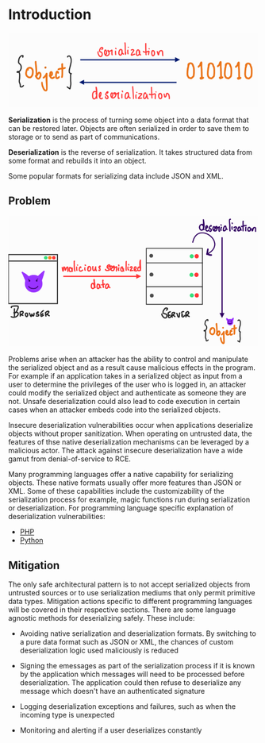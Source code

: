 # Introduction

![serialize_deserialize](https://github.com/Shezz7/offsec/blob/master/deserialization/resources/serialize_deserialize.png)

**Serialization** is the process of turning some object into a data format that can be restored later. Objects are often serialized in order to save them to storage or to send as part of communications.

**Deserialization** is the reverse of serialization. It takes structured data from some format and rebuilds it into an object.

Some popular formats for serializing data include JSON and XML.

## Problem

![serialize_deserialize](https://github.com/Shezz7/offsec/blob/master/deserialization/resources/malicious.png)

Problems arise when an attacker has the ability to control and manipulate the serialized object and as a result cause malicious effects in the program. For example if an application takes in a serialized object as input from a user to determine the privileges of the user who is logged in, an attacker could modify the serialized object and authenticate as someone they are not. Unsafe deserialization could also lead to code execution in certain cases when an attacker embeds code into the serialized objects.

Insecure deserialization vulnerabilities occur when applications deserialize objects without proper sanitization. When operating on untrusted data, the features of thse native deserialization mechanisms can be leveraged by a malicious actor. The attack against insecure deserialization have a wide gamut from denial-of-service to RCE.

Many programming languages offer a native capability for serializing objects. These native formats usually offer more features than JSON or XML. Some of these capabilities include the customizability of the serialization process for example, magic functions run during serialization or deserialization. For programming language specific explanation of deserialization vulnerabilities:

- [PHP](https://github.com/Shezz7/offsec/blob/master/deserialization/php-deserialization.md)
- [Python](https://github.com/Shezz7/offsec/blob/master/deserialization/python-deserialization.md)

## Mitigation

The only safe architectural pattern is to not accept serialized objects from untrusted sources or to use serialization mediums that only permit primitive data types. Mitigation actions specific to different programming languages will be covered in their respective sections. There are some language agnostic methods for deserializing safely. These include:

- Avoiding native serialization and deserialization formats. By switching to a pure data format such as JSON or XML, the chances of custom deserialization logic used maliciously is reduced

- Signing the emessages as part of the serialization process if it is known by the application which messages will need to be processed before deserialization. The application could then refuse to deserialize any message which doesn't have an authenticated signature

- Logging deserialization exceptions and failures, such as when the incoming type is unexpected

- Monitoring and alerting if a user deserializes constantly
